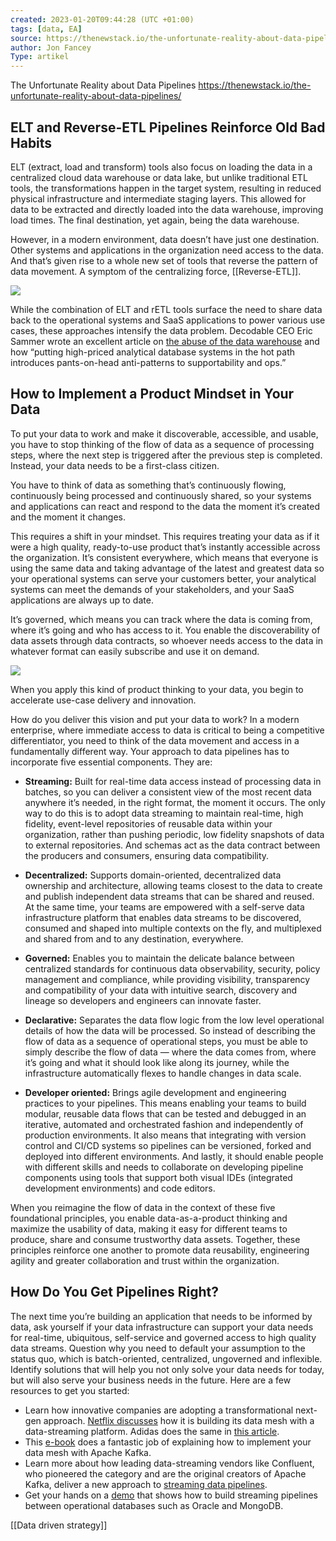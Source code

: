 ```yaml
---
created: 2023-01-20T09:44:28 (UTC +01:00)
tags: [data, EA]
source: https://thenewstack.io/the-unfortunate-reality-about-data-pipelines/
author: Jon Fancey
Type: artikel
---
```

The Unfortunate Reality about Data Pipelines https://thenewstack.io/the-unfortunate-reality-about-data-pipelines/

## ELT and Reverse-ETL Pipelines Reinforce Old Bad Habits

ELT (extract, load and transform) tools also focus on loading the data in a centralized cloud data warehouse or data lake, but unlike traditional ETL tools, the transformations happen in the target system, resulting in reduced physical infrastructure and intermediate staging layers. This allowed for data to be extracted and directly loaded into the data warehouse, improving load times. The final destination, yet again, being the data warehouse.

However, in a modern environment, data doesn’t have just one destination. Other systems and applications in the organization need access to the data. And that’s given rise to a whole new set of tools that reverse the pattern of data movement. A symptom of the centralizing force, [[Reverse-ETL]].

![](https://cdn.thenewstack.io/media/2022/11/e918c548-image-2-e1667404287370.jpg)

While the combination of ELT and rETL tools surface the need to share data back to the operational systems and SaaS applications to power various use cases, these approaches intensify the data problem. Decodable CEO Eric Sammer wrote an excellent article on [the abuse of the data warehouse](https://www.decodable.co/blog/were-abusing-the-data-warehouse-retl-elt-and-other-weird-stuff) and how “putting high-priced analytical database systems in the hot path introduces pants-on-head anti-patterns to supportability and ops.”

## How to Implement a Product Mindset in Your Data

To put your data to work and make it discoverable, accessible, and usable, you have to stop thinking of the flow of data as a sequence of processing steps, where the next step is triggered after the previous step is completed. Instead, your data needs to be a first-class citizen.

You have to think of data as something that’s continuously flowing, continuously being processed and continuously shared, so your systems and applications can react and respond to the data the moment it’s created and the moment it changes.

This requires a shift in your mindset. This requires treating your data as if it were a high quality, ready-to-use product that’s instantly accessible across the organization. It’s consistent everywhere, which means that everyone is using the same data and taking advantage of the latest and greatest data so your operational systems can serve your customers better, your analytical systems can meet the demands of your stakeholders, and your SaaS applications are always up to date.

It’s governed, which means you can track where the data is coming from, where it’s going and who has access to it. You enable the discoverability of data assets through data contracts, so whoever needs access to the data in whatever format can easily subscribe and use it on demand.

![](https://cdn.thenewstack.io/media/2022/11/1856915d-screen-shot-2022-11-02-at-11.55.04-am-e1667404546763.png)

When you apply this kind of product thinking to your data, you begin to accelerate use-case delivery and innovation.

How do you deliver this vision and put your data to work? In a modern enterprise, where immediate access to data is critical to being a competitive differentiator, you need to think of the data movement and access in a fundamentally different way. Your approach to data pipelines has to incorporate five essential components. They are:

-   **Streaming:** Built for real-time data access instead of processing data in batches, so you can deliver a consistent view of the most recent data anywhere it’s needed, in the right format, the moment it occurs. The only way to do this is to adopt data streaming to maintain real-time, high fidelity, event-level repositories of reusable data within your organization, rather than pushing periodic, low fidelity snapshots of data to external repositories. And schemas act as the data contract between the producers and consumers, ensuring data compatibility.

-   **Decentralized:** Supports domain-oriented, decentralized data ownership and architecture, allowing teams closest to the data to create and publish independent data streams that can be shared and reused. At the same time, your teams are empowered with a self-serve data infrastructure platform that enables data streams to be discovered, consumed and shaped into multiple contexts on the fly, and multiplexed and shared from and to any destination, everywhere.

-   **Governed:** Enables you to maintain the delicate balance between centralized standards for continuous data observability, security, policy management and compliance, while providing visibility, transparency and compatibility of your data with intuitive search, discovery and lineage so developers and engineers can innovate faster.

-   **Declarative:** Separates the data flow logic from the low level operational details of how the data will be processed. So instead of describing the flow of data as a sequence of operational steps, you must be able to simply describe the flow of data — where the data comes from, where it’s going and what it should look like along its journey, while the infrastructure automatically flexes to handle changes in data scale.

-   **Developer oriented:** Brings agile development and engineering practices to your pipelines. This means enabling your teams to build modular, reusable data flows that can be tested and debugged in an iterative, automated and orchestrated fashion and independently of production environments. It also means that integrating with version control and CI/CD systems so pipelines can be versioned, forked and deployed into different environments. And lastly, it should enable people with different skills and needs to collaborate on developing pipeline components using tools that support both visual IDEs (integrated development environments) and code editors.

When you reimagine the flow of data in the context of these five foundational principles, you enable data-as-a-product thinking and maximize the usability of data, making it easy for different teams to produce, share and consume trustworthy data assets. Together, these principles reinforce one another to promote data reusability, engineering agility and greater collaboration and trust within the organization.

## How Do You Get Pipelines Right?

The next time you’re building an application that needs to be informed by data, ask yourself if your data infrastructure can support your data needs for real-time, ubiquitous, self-service and governed access to high quality data streams. Question why you need to default your assumption to the status quo, which is batch-oriented, centralized, ungoverned and inflexible. Identify solutions that will help you not only solve your data needs for today, but will also serve your business needs in the future. Here are a few resources to get you started:

-   Learn how innovative companies are adopting a transformational next-gen approach. [Netflix discusses](https://netflixtechblog.com/data-mesh-a-data-movement-and-processing-platform-netflix-1288bcab2873) how it is building its data mesh with a data-streaming platform. Adidas does the same in [this article](https://medium.com/adidoescode/introduction-to-data-mesh-adoption-in-adidas-85b1db812fa2).
-   This [e-book](https://www.confluent.io/resources/ebook/data-mesh-architectures-with-event-streams/) does a fantastic job of explaining how to implement your data mesh with Apache Kafka.
-   Learn more about how leading data-streaming vendors like Confluent, who pioneered the category and are the original creators of Apache Kafka, deliver a new approach to [streaming data pipelines](https://www.confluent.io/streaming-data-pipelines/).
-   Get your hands on a [demo](https://www.confluent.io/resources/demo/demo-how-to-use-confluent-for-streaming-data-pipelines) that shows how to build streaming pipelines between operational databases such as Oracle and MongoDB.

[[Data driven strategy]]